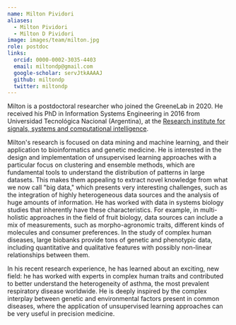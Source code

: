 ```yaml
---
name: Milton Pividori
aliases:
  - Milton Pividori
  - Milton D Pividori
image: images/team/milton.jpg
role: postdoc
links:
  orcid: 0000-0002-3035-4403
  email: miltondp@gmail.com
  google-scholar: servJtkAAAAJ
  github: miltondp
  twitter: miltondp
---
```


Milton is a postdoctoral researcher who joined the GreeneLab in 2020.
He received his PhD in Information Systems Engineering in 2016 from Universidad Tecnológica Nacional (Argentina), at the [Research institute for signals, systems and computational intelligence](http://sinc.unl.edu.ar/).

Milton's research is focused on data mining and machine learning, and their application to bioinformatics and genetic medicine.
He is interested in the design and implementation of unsupervised learning approaches with a particular focus on clustering and ensemble methods, which are fundamental tools to understand the distribution of patterns in large datasets.
This makes them appealing to extract novel knowledge from what we now call "big data," which presents very interesting challenges, such as the integration of highly heterogeneous data sources and the analysis of huge amounts of information.
He has worked with data in systems biology studies that inherently have these characteristics.
For example, in multi-holistic approaches in the field of fruit biology, data sources can include a mix of measurements, such as morpho-agronomic traits, different kinds of molecules and consumer preferences.
In the study of complex human diseases, large biobanks provide tons of genetic and phenotypic data, including quantitative and qualitative features with possibly non-linear relationships between them.

In his recent research experience, he has learned about an exciting, new field: he has worked with experts in complex human traits and contributed to better understand the heterogeneity of asthma, the most prevalent respiratory disease worldwide.
He is deeply inspired by the complex interplay between genetic and environmental factors present in common diseases, where the application of unsupervised learning approaches can be very useful in precision medicine.
